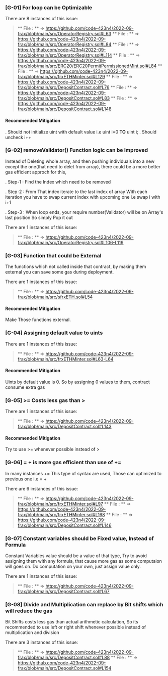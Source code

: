 ### [G-01] For loop can be Optimizable

There are 8 instances of this issue:

> ** File :  **  => https://github.com/code-423n4/2022-09-frax/blob/main/src/OperatorRegistry.sol#L63
> ** File :  **  => https://github.com/code-423n4/2022-09-frax/blob/main/src/OperatorRegistry.sol#L84
> ** File :  **  => https://github.com/code-423n4/2022-09-frax/blob/main/src/OperatorRegistry.sol#L114
> ** File :  **  => https://github.com/code-423n4/2022-09-frax/blob/main/src/ERC20/ERC20PermitPermissionedMint.sol#L84
> ** File :  **  => https://github.com/code-423n4/2022-09-frax/blob/main/src/frxETHMinter.sol#L129
> ** File :  **  =>  https://github.com/code-423n4/2022-09-frax/blob/main/src/DepositContract.sol#L76
> ** File :  **  => https://github.com/code-423n4/2022-09-frax/blob/main/src/DepositContract.sol#L83
> ** File :  ** => https://github.com/code-423n4/2022-09-frax/blob/main/src/DepositContract.sol#L148

#### Recommended Mitigation

. Should not initialize uint with default value i.e uint i=0 **TO** uint i;
. Should uncheck i++




### [G-02] removeValidator() Function logic can be Improved

Instead of Deleting whole array, and then pushing individuals into a new except the one(that need to delet from array), there could be a more better gas efficient approch for this,

. Step-1 : Find the Index which need to be removed

. Step-2 : From That index iterate to the last index of array
               With each iteration you have to swap current index with upcoming one i.e swap i with i+1

. Step-3 : When loop ends, your require number(Validator) will be on Array's last position
               So simply Pop it out  


There are 1 instances of this issue:

> ** File :  **  => https://github.com/code-423n4/2022-09-frax/blob/main/src/OperatorRegistry.sol#L106-L119





### [G-03] Function that could be External

The functions which not called inside that contract, by making them external you can save some gas during deployment.

There are 1 instances of this issue:

> ** File :  **  => https://github.com/code-423n4/2022-09-frax/blob/main/src/sfrxETH.sol#L54

#### Recommended Mitigation

Make Those functions external.




### [G-04] Assigning default value to uints

There are 1 instances of this issue:

> ** File :  **  => https://github.com/code-423n4/2022-09-frax/blob/main/src/frxETHMinter.sol#L63-L64

#### Recommended Mitigation

Uints by default value is 0. 
So by assigning 0 values to them, contract consume extra gas



### [G-05] >= Costs less gas than >

There are 1 instances of this issue:

> ** File :  **  => https://github.com/code-423n4/2022-09-frax/blob/main/src/DepositContract.sol#L143

#### Recommended Mitigation
Try to use >= whenever possible instead of > 




### [G-06] <x> = <x> + <y> is more gas efficient than use of <x> += <y>

In many instances <x> += <y> This type of syntax are used, Those can optimized to previous one i.e  <x> = <x> + <y>

There are 6 instances of this issue:

> ** File :  **  => https://github.com/code-423n4/2022-09-frax/blob/main/src/frxETHMinter.sol#L97
> ** File :  **  => https://github.com/code-423n4/2022-09-frax/blob/main/src/frxETHMinter.sol#L168
> ** File :  **  => https://github.com/code-423n4/2022-09-frax/blob/main/src/DepositContract.sol#L146




### [G-07] Constant variables should be Fixed value, Instead of Formula

Constant Variables value should be a value of that type, 
Try to avoid assigning them with any formula, that cause more gas as some computaion will goes on.
Do computation on your own, just assign value only.

There are 1 instances of this issue:

> ** File : ** => https://github.com/code-423n4/2022-09-frax/blob/main/src/DepositContract.sol#L67




### [G-08] Divide and Multiplication can replace by Bit shifts which will reduce the gas

Bit Shifts costs less gas than actual arithmetic calculation,
So its recommended to use left or right shift whenever possible instead of multiplication and division 

There are 3 instances of this issue:

> ** File : ** => https://github.com/code-423n4/2022-09-frax/blob/main/src/DepositContract.sol#L88
> ** File : ** => https://github.com/code-423n4/2022-09-frax/blob/main/src/DepositContract.sol#L154


